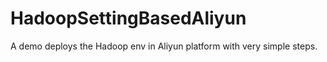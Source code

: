 # HadoopSettingBasedAliyun
A demo deploys the Hadoop env in Aliyun platform with very simple steps.
